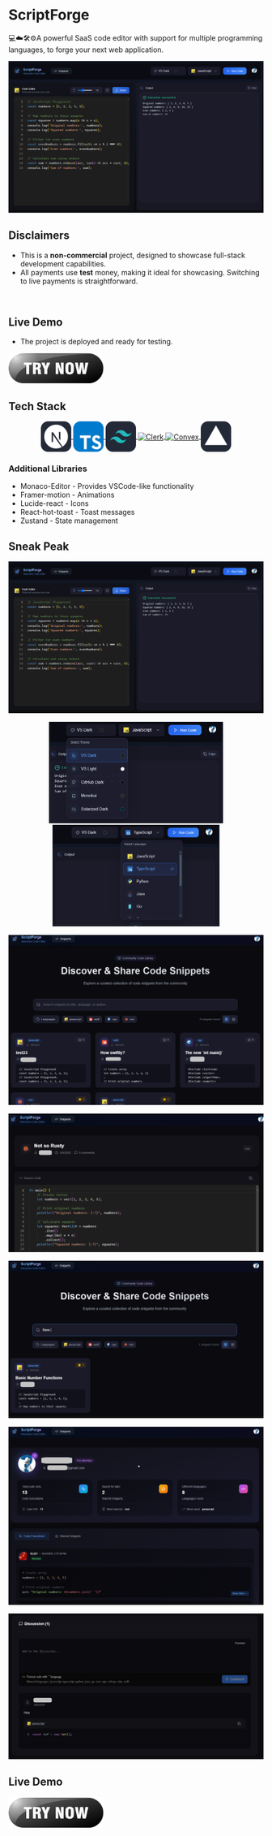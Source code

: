 # ScriptForge
💻☁️🛠️⚙️A powerful SaaS code editor with support for multiple programming languages, to forge your next web application.

<!-- BANNER below -->
<p align="center">
    <a href="https://script-forge-phi.vercel.app/" target="_blank">
        <img src="https://raw.githubusercontent.com/mirokrastanov/script-forge/refs/heads/main/preview-images/1.png" alt="img-banner">
    </a>
</p>


## Disclaimers
- This is a **non-commercial** project, designed to showcase full-stack development capabilities.
- All payments use **test** money, making it ideal for showcasing. Switching to live payments is straightforward.
<br />


## Live Demo
- The project is deployed and ready for testing. 
<p>
    <a href="https://script-forge-phi.vercel.app/" target="_blank"><img src="https://github.com/mirokrastanov/Software-Engineering-SoftUni/blob/main/miscellaneous/try-now-btn.png?raw=true" height="60px" /></a>
</p>


## Tech Stack
<p align="center">
    <a href="https://nextjs.org/docs" target="_blank">
        <img align="center" alt="Next.js" height="60px" title="Next.js"
            src="https://github.com/tandpfun/skill-icons/raw/main/icons/NextJS-Dark.svg" />
    </a>
    <a href="https://www.typescriptlang.org/" target="_blank">
        <img align="center" alt="TypeScript" height="60px" title="TypeScript"
            src="https://github.com/tandpfun/skill-icons/raw/main/icons/TypeScript.svg" />
    </a>
    <a href="https://tailwindcss.com/" target="_blank">
        <img align="center" alt="Tailwind-CSS" height="60px" title="Tailwind CSS"
            src="https://github.com/tandpfun/skill-icons/raw/main/icons/TailwindCSS-Dark.svg" />
    </a>
    <a href="https://clerk.com/" target="_blank">
        <img align="center" alt="Clerk" height="60px" title="Clerk (authentication)"
            src="https://imgix.cosmicjs.com/9d8bc340-e63d-11ee-b074-b5c8fe3ef189-clerk.webp?w=200&h=200&fit=crop&auto=format,compression" />
    </a>
    <a href="https://www.convex.dev/" target="_blank">
        <img align="center" alt="Convex" height="60px" title="Convex (db management)"
            src="https://cdn.sanity.io/images/o0o2tn5x/production/285d09c87a0afb46b81044a49932f14539eb4778-400x400.png" />
    </a>
    <a href="https://vercel.com/" target="_blank">
        <img align="center" alt="Vercel" height="60px" title="Vercel (deployment)"
            src="https://github.com/tandpfun/skill-icons/raw/main/icons/Vercel-Dark.svg" />
    </a>
</p>

### Additional Libraries
- Monaco-Editor - Provides VSCode-like functionality 
- Framer-motion - Animations
- Lucide-react - Icons
- React-hot-toast - Toast messages
- Zustand - State management


## Sneak Peak
<p align="center"><a href="https://nba-1-480a7.web.app/"><img src="https://raw.githubusercontent.com/mirokrastanov/script-forge/refs/heads/main/preview-images/1.png" alt="game-image"></a></p>

<p align="center">
    <a href="https://nba-1-480a7.web.app/"><img src="https://raw.githubusercontent.com/mirokrastanov/script-forge/refs/heads/main/preview-images/2.png" alt="game-image" height="200px"></a>
    <a href="https://nba-1-480a7.web.app/"><img src="https://raw.githubusercontent.com/mirokrastanov/script-forge/refs/heads/main/preview-images/3.png" alt="game-image" height="200px"></a>
</p>

<p align="center"><a href="https://nba-1-480a7.web.app/"><img src="https://raw.githubusercontent.com/mirokrastanov/script-forge/refs/heads/main/preview-images/4.png" alt="game-image"></a></p>
<p align="center"><a href="https://nba-1-480a7.web.app/"><img src="https://raw.githubusercontent.com/mirokrastanov/script-forge/refs/heads/main/preview-images/5.png" alt="game-image"></a></p>
<p align="center"><a href="https://nba-1-480a7.web.app/"><img src="https://raw.githubusercontent.com/mirokrastanov/script-forge/refs/heads/main/preview-images/6.png" alt="game-image"></a></p>
<p align="center"><a href="https://nba-1-480a7.web.app/"><img src="https://raw.githubusercontent.com/mirokrastanov/script-forge/refs/heads/main/preview-images/7.png" alt="game-image"></a></p>
<p align="center"><a href="https://nba-1-480a7.web.app/"><img src="https://raw.githubusercontent.com/mirokrastanov/script-forge/refs/heads/main/preview-images/8.png" alt="game-image"></a></p>


## Live Demo
<a href="https://script-forge-phi.vercel.app/" target="_blank"><img src="https://github.com/mirokrastanov/Software-Engineering-SoftUni/blob/main/miscellaneous/try-now-btn.png?raw=true" height="60px" /></a>
<br />
